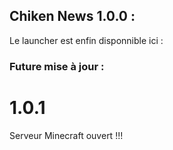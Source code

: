## Chiken News 1.0.0 :

Le launcher est enfin disponnible ici :

### Future mise à jour :

# 1.0.1

Serveur Minecraft ouvert !!!
